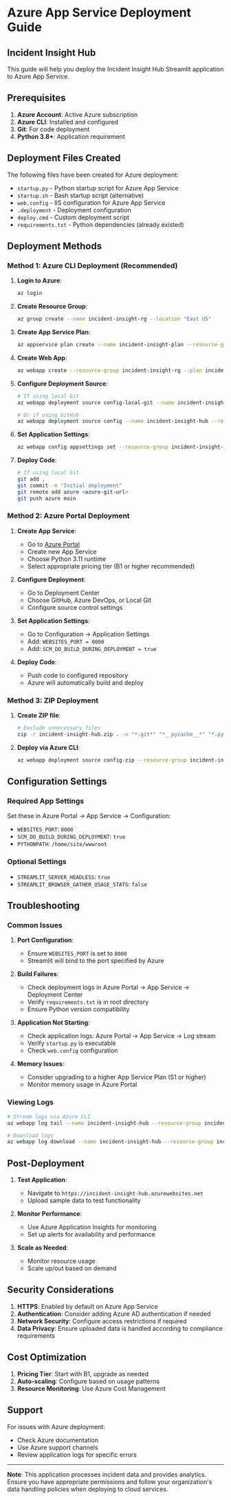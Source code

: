 # Azure App Service Deployment Guide
## Incident Insight Hub

This guide will help you deploy the Incident Insight Hub Streamlit application to Azure App Service.

## Prerequisites

1. **Azure Account**: Active Azure subscription
2. **Azure CLI**: Installed and configured
3. **Git**: For code deployment
4. **Python 3.8+**: Application requirement

## Deployment Files Created

The following files have been created for Azure deployment:

- `startup.py` - Python startup script for Azure App Service
- `startup.sh` - Bash startup script (alternative)
- `web.config` - IIS configuration for Azure App Service
- `.deployment` - Deployment configuration
- `deploy.cmd` - Custom deployment script
- `requirements.txt` - Python dependencies (already existed)

## Deployment Methods

### Method 1: Azure CLI Deployment (Recommended)

1. **Login to Azure**:
   ```bash
   az login
   ```

2. **Create Resource Group**:
   ```bash
   az group create --name incident-insight-rg --location "East US"
   ```

3. **Create App Service Plan**:
   ```bash
   az appservice plan create --name incident-insight-plan --resource-group incident-insight-rg --sku B1 --is-linux
   ```

4. **Create Web App**:
   ```bash
   az webapp create --resource-group incident-insight-rg --plan incident-insight-plan --name incident-insight-hub --runtime "PYTHON|3.11"
   ```

5. **Configure Deployment Source**:
   ```bash
   # If using local Git
   az webapp deployment source config-local-git --name incident-insight-hub --resource-group incident-insight-rg
   
   # Or if using GitHub
   az webapp deployment source config --name incident-insight-hub --resource-group incident-insight-rg --repo-url <your-github-repo-url> --branch main --manual-integration
   ```

6. **Set Application Settings**:
   ```bash
   az webapp config appsettings set --resource-group incident-insight-rg --name incident-insight-hub --settings WEBSITES_PORT=8000 SCM_DO_BUILD_DURING_DEPLOYMENT=true
   ```

7. **Deploy Code**:
   ```bash
   # If using local Git
   git add .
   git commit -m "Initial deployment"
   git remote add azure <azure-git-url>
   git push azure main
   ```

### Method 2: Azure Portal Deployment

1. **Create App Service**:
   - Go to [Azure Portal](https://portal.azure.com)
   - Create new App Service
   - Choose Python 3.11 runtime
   - Select appropriate pricing tier (B1 or higher recommended)

2. **Configure Deployment**:
   - Go to Deployment Center
   - Choose GitHub, Azure DevOps, or Local Git
   - Configure source control settings

3. **Set Application Settings**:
   - Go to Configuration → Application Settings
   - Add: `WEBSITES_PORT = 8000`
   - Add: `SCM_DO_BUILD_DURING_DEPLOYMENT = true`

4. **Deploy Code**:
   - Push code to configured repository
   - Azure will automatically build and deploy

### Method 3: ZIP Deployment

1. **Create ZIP file**:
   ```bash
   # Exclude unnecessary files
   zip -r incident-insight-hub.zip . -x "*.git*" "*__pycache__*" "*.pyc" "logs/*" ".vscode/*"
   ```

2. **Deploy via Azure CLI**:
   ```bash
   az webapp deployment source config-zip --resource-group incident-insight-rg --name incident-insight-hub --src incident-insight-hub.zip
   ```

## Configuration Settings

### Required App Settings

Set these in Azure Portal → App Service → Configuration:

- `WEBSITES_PORT`: `8000`
- `SCM_DO_BUILD_DURING_DEPLOYMENT`: `true`
- `PYTHONPATH`: `/home/site/wwwroot`

### Optional Settings

- `STREAMLIT_SERVER_HEADLESS`: `true`
- `STREAMLIT_BROWSER_GATHER_USAGE_STATS`: `false`

## Troubleshooting

### Common Issues

1. **Port Configuration**:
   - Ensure `WEBSITES_PORT` is set to `8000`
   - Streamlit will bind to the port specified by Azure

2. **Build Failures**:
   - Check deployment logs in Azure Portal → App Service → Deployment Center
   - Verify `requirements.txt` is in root directory
   - Ensure Python version compatibility

3. **Application Not Starting**:
   - Check application logs: Azure Portal → App Service → Log stream
   - Verify `startup.py` is executable
   - Check `web.config` configuration

4. **Memory Issues**:
   - Consider upgrading to a higher App Service Plan (S1 or higher)
   - Monitor memory usage in Azure Portal

### Viewing Logs

```bash
# Stream logs via Azure CLI
az webapp log tail --name incident-insight-hub --resource-group incident-insight-rg

# Download logs
az webapp log download --name incident-insight-hub --resource-group incident-insight-rg
```

## Post-Deployment

1. **Test Application**:
   - Navigate to `https://incident-insight-hub.azurewebsites.net`
   - Upload sample data to test functionality

2. **Monitor Performance**:
   - Use Azure Application Insights for monitoring
   - Set up alerts for availability and performance

3. **Scale as Needed**:
   - Monitor resource usage
   - Scale up/out based on demand

## Security Considerations

1. **HTTPS**: Enabled by default on Azure App Service
2. **Authentication**: Consider adding Azure AD authentication if needed
3. **Network Security**: Configure access restrictions if required
4. **Data Privacy**: Ensure uploaded data is handled according to compliance requirements

## Cost Optimization

1. **Pricing Tier**: Start with B1, upgrade as needed
2. **Auto-scaling**: Configure based on usage patterns
3. **Resource Monitoring**: Use Azure Cost Management

## Support

For issues with Azure deployment:
- Check Azure documentation
- Use Azure support channels
- Review application logs for specific errors

---

**Note**: This application processes incident data and provides analytics. Ensure you have appropriate permissions and follow your organization's data handling policies when deploying to cloud services. 